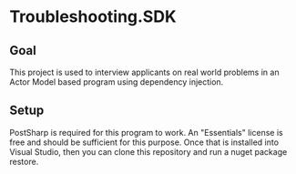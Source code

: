 # Troubleshooting.SDK

## Goal
This project is used to interview applicants on real world problems in an Actor Model based program using dependency injection.

## Setup
PostSharp is required for this program to work. An "Essentials" license is free and should be sufficient for this purpose.
Once that is installed into Visual Studio, then you can clone this repository and run a nuget package restore.
